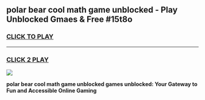 
## polar bear cool math game unblocked - Play Unblocked Gmaes & Free #15t8o
<h3>
<a href="https://news.freeplayer.one?title=polar_bear_cool_math_game_unblocked&ref=24F">CLICK TO PLAY</a></h3>
<hr>

<h3>
<a href="https://news.freeplayer.one?title=polar_bear_cool_math_game_unblocked&ref=24F">CLICK 2 PLAY</a>
  
</h3>

<a href="https://news.freeplayer.one?title=polar_bear_cool_math_game_unblocked&ref=24F/"><img src="https://clearcache.store/games.png"></a>


**polar bear cool math game unblocked games unblocked: Your Gateway to Fun and Accessible Online Gaming**
